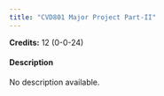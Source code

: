 ```yaml
---
title: "CVD801 Major Project Part-II"
---
```

**Credits:** 12 (0-0-24)

#### Description
No description available.